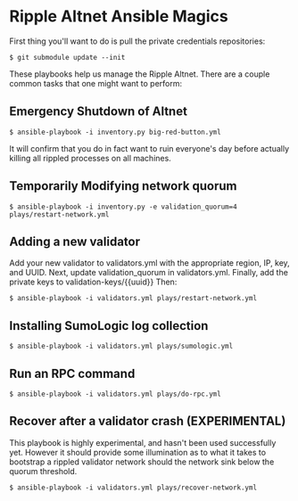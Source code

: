 Ripple Altnet Ansible Magics
============================

First thing you'll want to do is pull the private credentials repositories:

    $ git submodule update --init

These playbooks help us manage the Ripple Altnet. There are a couple common
tasks that one might want to perform:

Emergency Shutdown of Altnet
----------------------------

    $ ansible-playbook -i inventory.py big-red-button.yml

It will confirm that you do in fact want to ruin everyone's day before actually
killing all rippled processes on all machines.

Temporarily Modifying network quorum
------------------------

    $ ansible-playbook -i inventory.py -e validation_quorum=4 plays/restart-network.yml

Adding a new validator
----------------------

Add your new validator to validators.yml with the appropriate region, IP, key, and UUID.
Next, update validation_quorum in validators.yml.
Finally, add the private keys to validation-keys/{{uuid}} Then:

    $ ansible-playbook -i validators.yml plays/restart-network.yml

Installing SumoLogic log collection
-----------------------------------

    $ ansible-playbook -i validators.yml plays/sumologic.yml

Run an RPC command
------------------

    $ ansible-playbook -i validators.yml plays/do-rpc.yml

Recover after a validator crash (EXPERIMENTAL)
----------------------------------------------

This playbook is highly experimental, and hasn't been used successfully yet.
However it should provide some illumination as to what it takes to bootstrap a
rippled validator network should the network sink below the quorum threshold.

    $ ansible-playbook -i validators.yml plays/recover-network.yml
